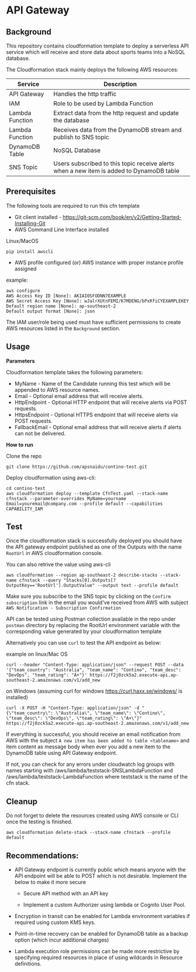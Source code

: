 # API Gateway

## Background
This repository contains cloudformation template to deploy a serverless API
service which will receive and store data about sports teams into a NoSQL database.


The Cloudformation stack mainly deploys the following AWS resources:

|Service        |Description|
|---------------|-----------|
|API Gateway    |Handles the http traffic|
|IAM            |Role to be used by Lambda Function|
|Lambda Function|Extract data from the http request and update the database|
|Lambda Function|Receives data from the DynamoDB stream and publish to SNS topic|
|DynamoDB Table |NoSQL Database|
|SNS Topic      |Users subscribed to this topic receive alerts when a new item is added to DynamoDB table|


## Prerequisites
The following tools are required to run this cfn template

- Git client installed - https://git-scm.com/book/en/v2/Getting-Started-Installing-Git
- AWS Command Line Interface installed

Linux/MacOS
```
pip install awscli
```

- AWS profile configured (or) AWS instance with proper instance profile assigned

example:
```
aws configure
AWS Access Key ID [None]: AKIAIOSFODNN7EXAMPLE
AWS Secret Access Key [None]: wJalrXUtnFEMI/K7MDENG/bPxRfiCYEXAMPLEKEY
Default region name [None]: ap-southeast-2
Default output format [None]: json
```

The IAM user/role being used must have sufficient permissions to create AWS resources listed in the `Background` section.

## Usage

**Parameters**

Cloudformation template takes the following parameters:
- MyName - Name of the Candidate running this test which will be appended to AWS resource names.
- Email - Optional email address that will receive alerts.
- HttpEndpoint - Optional HTTP endpoint that will receive alerts via POST requests.
- HttpsEndpoint - Optional HTTPS endpoint that will receive alerts via POST requests.
- FallbackEmail - Optional email address that will receive alerts if alerts can not be delivered.

**How to run**

Clone the repo

```
git clone https://github.com/apsnaidu/contino-test.git
```


Deploy cloudformation using aws-cli:

```
cd contino-test
aws cloudformation deploy --template CfnTest.yaml --stack-name cfnstack --parameter-overrides MyName=yourname Email=youremail@company.com --profile default --capabilities CAPABILITY_IAM
```

## Test

Once the cloudformation stack is successfully deployed you should have the API gateway endpoint published as one of the Outputs with the name `RootUrl` in  AWS cloudformation console.

You can also retrive the value using aws-cli

```
aws cloudformation --region ap-southeast-2 describe-stacks --stack-name cfnstack --query "Stacks[0].Outputs[?OutputKey=='RootUrl'].OutputValue" --output text --profile default
```

Make sure you subscribe to the SNS topic by clicking on the `Confirm subscription` link in the email you would've received from AWS with subject `AWS Notification - Subscription Confirmation`

API can be tested using Postman collection available in the repo under `postman` directory by replacing the RootUrl environment variable with the corresponding value generated by your cloudformation template

Alternatively you can use `curl` to test the API endpoint as below:

example on linux/Mac OS
```
curl --header "Content-Type: application/json" --request POST --data '{"team_country": "Australia", "team_name": "Contino", "team_desc": "DevOps", "team_rating": "A+"}' https://f2j0zck5a2.execute-api.ap-southeast-2.amazonaws.com/v1/add_new
```

on Windows (assuming curl for windows https://curl.haxx.se/windows/ is installed)
```
curl -X POST -H "Content-Type: application/json" -d "{\"team_country\": \"Australia\", \"team_name\": \"Contino\", \"team_desc\": \"DevOps\", \"team_rating\": \"A+\"}" https://f2j0zck5a2.execute-api.ap-southeast-2.amazonaws.com/v1/add_new
```

If everything is successful, you should receive an email notification from AWS with the subject `A new item has been added to table <tablename>` and item content as message body when ever you add a new item to the DynamoDB table using API Gateway endpoint.

If not, you can check for any errors under cloudwatch log groups with names starting with /aws/lambda/teststack-SNSLambdaFunction and /aws/lambda/teststack-LambdaFunction where teststack is the name of the cfn stack.

## Cleanup

Do not forget to delete the resources created using AWS console or CLI once the testing is finished.

```
aws cloudformation delete-stack --stack-name cfnstack --profile default
```


## Recommendations:

* API Gateway endpoint is currently public which means anyone with the API endpoint will be able to POST which is not desirable. Implement the below to make it more secure

     * Secure API method with an API key

     * Implement a custom Authorizer using lambda or Cognito User Pool.

* Encryption in transit can be enabled for Lambda environment variables if required using custom KMS keys.
* Point-in-time recovery can be enabled for DynamoDB table as a backup option (which incur additional charges)
* Lambda execution role permissions can be made more restrictive by specifying required resources in place of using wildcards in Resource definitions.
